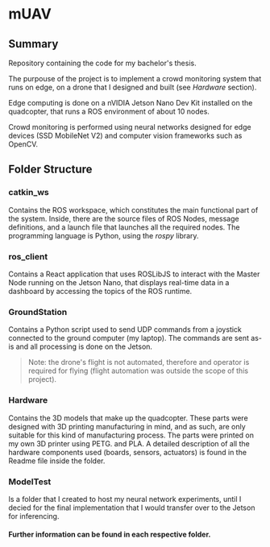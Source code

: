 # mUAV

## Summary
Repository containing the code for my bachelor's thesis.

The purpouse of the project is to implement a crowd monitoring system that runs on edge, on a drone that I designed and built (see *Hardware* section).

Edge computing is done on a nVIDIA Jetson Nano Dev Kit installed on the quadcopter, that runs a ROS environment of about 10 nodes.

Crowd monitoring is performed using neural networks designed for edge devices (SSD MobileNet V2) and computer vision frameworks such as OpenCV.

## Folder Structure
### catkin_ws
Contains the ROS workspace, which constitutes the main functional part of the system. Inside, there are the source files of ROS Nodes, message definitions, and a launch file that launches all the required nodes. The programming language is Python, using the *rospy* library.

### ros_client
Contains a React application that uses ROSLibJS to interact with the Master Node running on the Jetson Nano, that displays real-time data in a dashboard by accessing the topics of the ROS runtime. 

### GroundStation
Contains a Python script used to send UDP commands from a joystick connected to the ground computer (my laptop). The commands are sent as-is and all processing is done on the Jetson.
> Note: the drone's flight is not automated, therefore and operator is required for flying (flight automation was outside the scope of this project).

### Hardware
Contains the 3D models that make up the quadcopter. These parts were designed with 3D printing manufacturing in mind, and as such, are only suitable for this kind of manufacturing process. The parts were printed on my own 3D printer using PETG. and PLA. A detailed description of all the hardware components used (boards, sensors, actuators) is found in the Readme file inside the folder.

### ModelTest
Is a folder that I created to host my neural network experiments, until I decied for the final implementation that I would transfer over to the Jetson for inferencing.

#### Further information can be found in each respective folder.

